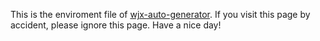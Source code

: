 This is the enviroment file of [wjx-auto-generator](https://github.com/zhanghua000/wjx-auto-generator). If you visit this page by accident, please ignore this page. Have a nice day!
